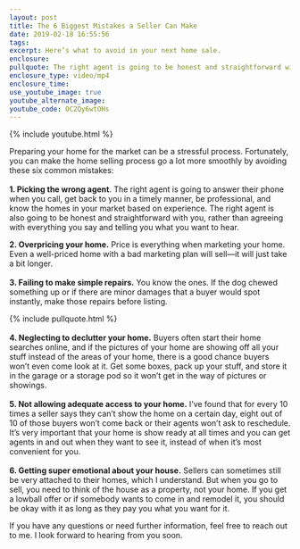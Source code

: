 ```yaml
---
layout: post
title: The 6 Biggest Mistakes a Seller Can Make
date: 2019-02-18 16:55:56
tags:
excerpt: Here’s what to avoid in your next home sale.
enclosure:
pullquote: The right agent is going to be honest and straightforward with you.
enclosure_type: video/mp4
enclosure_time:
use_youtube_image: true
youtube_alternate_image:
youtube_code: OC2Qy6wtOHs
---
```


{% include youtube.html %}

Preparing your home for the market can be a stressful process. Fortunately, you can make the home selling process go a lot more smoothly by avoiding these six common mistakes:<br>&nbsp;<br>**1. Picking the wrong agent**. The right agent is going to answer their phone when you call, get back to you in a timely manner, be professional, and know the homes in your market based on experience. The right agent is also going to be honest and straightforward with you, rather than agreeing with everything you say and telling you what you want to hear.&nbsp;

**2. Overpricing your home.** Price is everything when marketing your home. Even a well-priced home with a bad marketing plan will sell—it will just take a bit longer.&nbsp;<br>&nbsp;<br>**3. Failing to make simple repairs.** You know the ones. If the dog chewed something up or if there are minor damages that a buyer would spot instantly, make those repairs before listing.&nbsp;

{% include pullquote.html %}<br>&nbsp;<br>**4. Neglecting to declutter your home.** Buyers often start their home searches online, and if the pictures of your home are showing off all your stuff instead of the areas of your home, there is a good chance buyers won’t even come look at it. Get some boxes, pack up your stuff, and store it in the garage or a storage pod so it won’t get in the way of pictures or showings.&nbsp;<br>&nbsp;<br>**5. Not allowing adequate access to your home.** I’ve found that for every 10 times a seller says they can’t show the home on a certain day, eight out of 10 of those buyers won’t come back or their agents won’t ask to reschedule. It’s very important that your home is show ready at all times and you can get agents in and out when they want to see it, instead of when it’s most convenient for you.&nbsp;<br>&nbsp;<br>**6. Getting super emotional about your house.** Sellers can sometimes still be very attached to their homes, which I understand. But when you go to sell, you need to think of the house as a property, not your home. If you get a lowball offer or if somebody wants to come in and remodel it, you should be okay with it as long as they pay you what you want for it.&nbsp;

If you have any questions or need further information, feel free to reach out to me. I look forward to hearing from you soon.